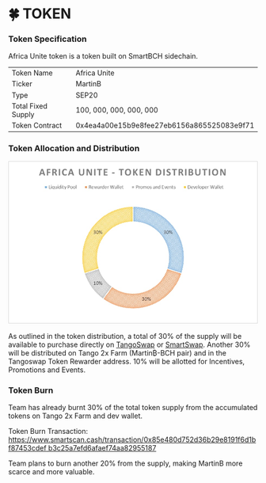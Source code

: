 # 🍀 TOKEN

### Token Specification

Africa Unite token is a token built on SmartBCH sidechain.&#x20;

|                    |                                            |
| ------------------ | ------------------------------------------ |
| Token Name         | Africa Unite                               |
| Ticker             | MartinB                                    |
| Type               | SEP20                                      |
| Total Fixed Supply | 100, 000, 000, 000, 000                    |
| Token Contract     | 0x4ea4a00e15b9e8fee27eb6156a865525083e9f71 |

### &#x20;Token Allocation and Distribution&#x20;

![](../.gitbook/assets/image.png)

As outlined in the token distribution, a total of 30% of the supply will be available to purchase directly on [TangoSwap](https://tangoswap.cash/) or [SmartSwap](https://smartswap.fi/swap?outputCurrency=0x4EA4A00E15B9E8FeE27eB6156a865525083e9F71). Another 30% will be distributed on Tango 2x Farm (Martin₿-BCH pair) and in the Tangoswap Token Rewarder address. 10% will be allotted for Incentives, Promotions and Events.

### Token Burn

Team has already burnt 30% of the total token supply from the accumulated tokens on Tango 2x Farm and dev wallet.

Token Burn Transaction: [https://www.smartscan.cash/transaction/0x85e480d752d36b29e8191f6d1bf87453cdef b3c25a7efd6afaef74aa82955187](https://www.smartscan.cash/transaction/0x85e480d752d36b29e8191f6d1bf87453cdefb3c25a7efd6afaef74aa82955187)&#x20;

Team plans to burn another 20% from the supply, making MartinB more scarce and more valuable.



